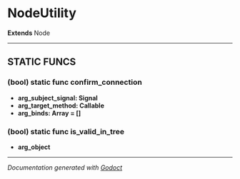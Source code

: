 # NodeUtility    
**Extends** Node
        











---
## STATIC FUNCS
### (bool) static func confirm_connection
- **arg_subject_signal: Signal**
- **arg_target_method: Callable**
- **arg_binds: Array = []**

### (bool) static func is_valid_in_tree
- **arg_object**




---
*Documentation generated with [Godoct](https://github.com/newwby/Godoct)*